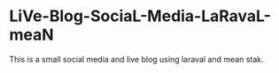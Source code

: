 # LiVe-Blog-SociaL-Media-LaRavaL-meaN
This is a small social media and live blog using laraval and mean stak.
